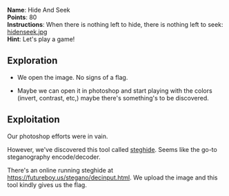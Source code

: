 **Name**: Hide And Seek  
**Points**: 80  
**Instructions**: When there is nothing left to hide, there is nothing left to seek: [hidenseek.jpg](https://challenges.runesec.com/static/6c6ebd9fa1c682d9089f2bd3f6de1dd5/hidenseek.jpg)  
**Hint**: Let's play a game!  

## Exploration

- We open the image. No signs of a flag.

- Maybe we can open it in photoshop and start playing with the colors (invert, contrast, etc,) maybe there's something's to be discovered.

## Exploitation

Our photoshop efforts were in vain.  

However, we've discovered this tool called [steghide](http://steghide.sourceforge.net/). Seems like the go-to steganography encode/decoder.

There's an online running steghide at https://futureboy.us/stegano/decinput.html. We upload the image and this tool kindly gives us the flag. 


